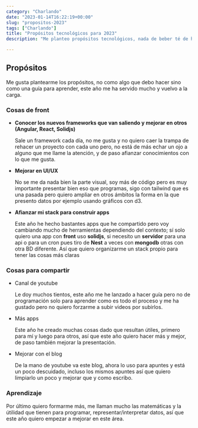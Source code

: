 ```yaml
---
category: "Charlando"
date: "2023-01-14T16:22:19+00:00"
slug: "propositos-2023"
tags: ["Charlando"]
title: "Propósitos tecnológicos para 2023"
description: "Me planteo propósitos tecnológicos, nada de beber té de hierbas por la mañana"

---
```


## Propósitos

Me gusta plantearme los propósitos, no como algo que debo hacer sino como una guía para aprender, este año me ha servido mucho y vuelvo a la carga.

### Cosas de front

- **Conocer los nuevos frameworks que van saliendo y mejorar en otros (Angular, React, Solidjs)**

  Sale un framework cada día, no me gusta y no quiero caer la trampa de rehacer un proyecto con cada uno pero, no está de más echar un ojo a alguno que me llame la atención, y de paso afianzar conocimientos con lo que me gusta.

- **Mejorar en UI/UX**

  No se me da nada bien la parte visual, soy más de código pero es muy importante presentar bien eso que programas, sigo con tailwind que es una pasada pero quiero ampliar en otros ámbitos la forma en la que presento datos por ejemplo usando gráficos con d3.

- **Afianzar mi stack para construir apps**

  Este año he hecho bastantes apps que he compartido pero voy cambiando mucho de herramientas dependiendo del contexto; sí solo quiero una app con **front** uso **solidjs**, si necesito un **servidor** para una api o para un cron pues tiro de **Nest** a veces con **mongodb** otras con otra BD diferente. Así que quiero organizarme un stack propio para tener las cosas más claras

### Cosas para compartir

- Canal de youtube 

  Le doy muchos tientos, este año me he lanzado a hacer guía pero no de programación solo para aprender como es todo el proceso y me ha gustado pero no quiero forzarme a subir videos por subirlos.

- Más apps

  Este año he creado muchas cosas dado que resultan útiles, primero para mí y luego para otros, así que este año quiero hacer más y mejor, de paso también mejorar la presentación.
  
- Mejorar con el blog

  De la mano de youtube va este blog, ahora lo uso para apuntes y está un poco descuidado, incluso los mismos apuntes así que quiero limpiarlo un poco y mejorar que y como escribo.

### Aprendizaje

Por último quiero formarme más, me llaman mucho las matemáticas y la útilidad que tienen para programar, representar/interpretar datos, así que este año quiero empezar a mejorar en este área.